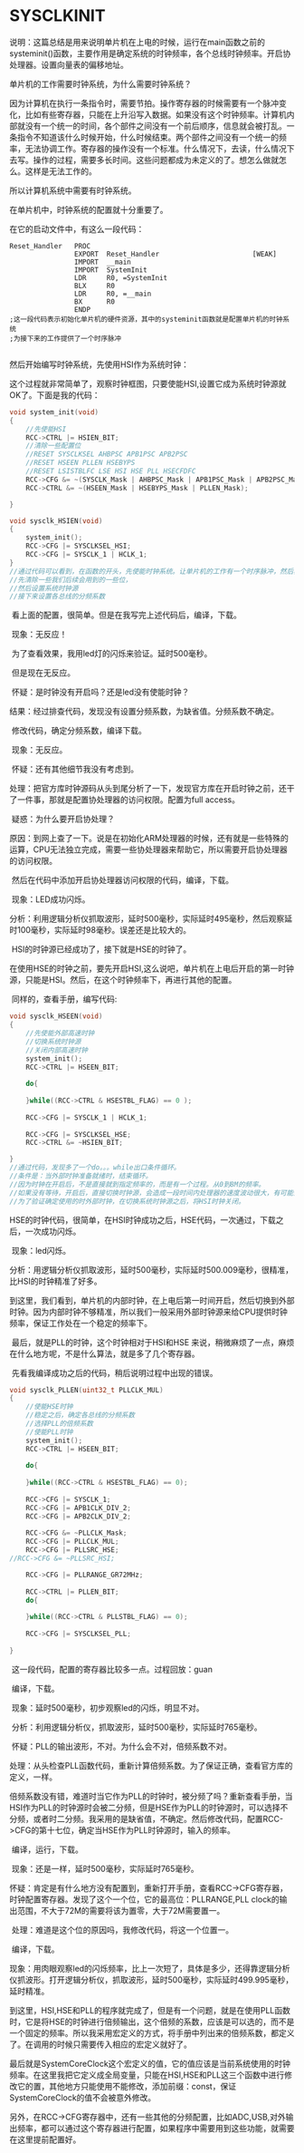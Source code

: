 # SYSCLKINIT

说明：这篇总结是用来说明单片机在上电的时候，运行在main函数之前的systeminit()函数，主要作用是确定系统的时钟频率，各个总线时钟频率。开启协处理器。设置向量表的偏移地址。

单片机的工作需要时钟系统，为什么需要时钟系统？

因为计算机在执行一条指令时，需要节拍。操作寄存器的时候需要有一个脉冲变化，比如有些寄存器，只能在上升沿写入数据。如果没有这个时钟频率。计算机内部就没有一个统一的时间，各个部件之间没有一个前后顺序，信息就会被打乱。一条指令不知道该什么时候开始，什么时候结束。两个部件之间没有一个统一的频率，无法协调工作。寄存器的操作没有一个标准。什么情况下，去读，什么情况下去写。操作的过程，需要多长时间。这些问题都成为未定义的了。想怎么做就怎么。这样是无法工作的。

所以计算机系统中需要有时钟系统。

在单片机中，时钟系统的配置就十分重要了。

在它的启动文件中，有这么一段代码：

```assembly
Reset_Handler   PROC
                EXPORT  Reset_Handler                       [WEAK]
                IMPORT  __main
                IMPORT  SystemInit
                LDR     R0, =SystemInit
                BLX     R0
                LDR     R0, =__main
                BX      R0
                ENDP
;这一段代码表示初始化单片机的硬件资源，其中的systeminit函数就是配置单片机的时钟系统
;为接下来的工作提供了一个时序脉冲
            
```

然后开始编写时钟系统，先使用HSI作为系统时钟：

这个过程就非常简单了，观察时钟框图，只要使能HSI,设置它成为系统时钟源就OK了。下面是我的代码：

```c
void system_init(void)
{
	//先使能HSI
	RCC->CTRL |= HSIEN_BIT;
	//清除一些配置位
	//RESET SYSCLKSEL AHBPSC APB1PSC APB2PSC
	//RESET HSEEN PLLEN HSEBYPS 
	//RESET LSISTBLFC LSE HSI HSE PLL HSECFDFC
	RCC->CFG &= ~(SYSCLK_Mask | AHBPSC_Mask | APB1PSC_Mask | APB2PSC_Mask);
	RCC->CTRL &= ~(HSEEN_Mask | HSEBYPS_Mask | PLLEN_Mask);

}

void sysclk_HSIEN(void)
{
	system_init();
	RCC->CFG |= SYSCLKSEL_HSI;
	RCC->CFG |= SYSCLK_1 | HCLK_1;
}
//通过代码可以看到，在函数的开头，先使能时钟系统。让单片机的工作有一个时序脉冲，然后再进行我们后续的配置。
//先清除一些我们后续会用到的一些位，
//然后设置系统时钟源
//接下来设置各总线的分频系数
```

​	看上面的配置，很简单。但是在我写完上述代码后，编译，下载。

​	现象：无反应！

​	为了查看效果，我用led灯的闪烁来验证。延时500毫秒。

​	但是现在无反应。

​	怀疑：是时钟没有开启吗？还是led没有使能时钟？

​	结果：经过排查代码，发现没有设置分频系数，为缺省值。分频系数不确定。

​	修改代码，确定分频系数，编译下载。

​	现象：无反应。

​	怀疑：还有其他细节我没有考虑到。

​	处理：把官方库时钟源码从头到尾分析了一下，发现官方库在开启时钟之前，还干了一件事，那就是配置协处理器的访问权限。配置为full access。

​	疑惑：为什么要开启协处理？

​	原因：到网上查了一下。说是在初始化ARM处理器的时候，还有就是一些特殊的运算，CPU无法独立完成，需要一些协处理器来帮助它，所以需要开启协处理器的访问权限。

​	然后在代码中添加开启协处理器访问权限的代码，编译，下载。

​	现象：LED成功闪烁。

​	分析：利用逻辑分析仪抓取波形，延时500毫秒，实际延时495毫秒，然后观察延时100毫秒，实际延时98毫秒。误差还是比较大的。

​	HSI的时钟源已经成功了，接下就是HSE的时钟了。

​	在使用HSE的时钟之前，要先开启HSI,这么说吧，单片机在上电后开启的第一时钟源，只能是HSI。然后，在这个时钟频率下，再进行其他的配置。

​	同样的，查看手册，编写代码:

```c
void sysclk_HSEEN(void)
{
	//先使能外部高速时钟
	//切换系统时钟源
	//关闭内部高速时钟
	system_init();
	RCC->CTRL |= HSEEN_BIT;
	
	do{
		
	}while((RCC->CTRL & HSESTBL_FLAG) == 0 );
	
	RCC->CFG |= SYSCLK_1 | HCLK_1;
		
	RCC->CFG |= SYSCLKSEL_HSE;
	RCC->CTRL &= ~HSIEN_BIT;

}
//通过代码，发现多了一个do。。。while出口条件循环。
//条件是：当外部时钟准备就绪时，结束循环。
//因为时钟在开启后，不是直接就到指定频率的，而是有一个过程。从0到8M的频率。
//如果没有等待，开启后，直接切换时钟源，会造成一段时间内处理器的速度波动很大，有可能会出错。尽管这个时间段很短。
//为了验证确定使用的时外部时钟，在切换系统时钟源之后，将HSI时钟关闭。
```

​	HSE的时钟代码，很简单，在HSI时钟成功之后，HSE代码，一次通过，下载之后，一次成功闪烁。

​	现象：led闪烁。

​	分析：用逻辑分析仪抓取波形，延时500毫秒，实际延时500.009毫秒，很精准，比HSI的时钟精准了好多。

​	到这里，我们看到，单片机的内部时钟，在上电后第一时间开启，然后切换到外部时钟。因为内部时钟不够精准，所以我们一般采用外部时钟源来给CPU提供时钟频率，保证工作处在一个稳定的频率下。

​	最后，就是PLL的时钟，这个时钟相对于HSI和HSE 来说，稍微麻烦了一点，麻烦在什么地方呢，不是什么算法，就是多了几个寄存器。

​	先看我编译成功之后的代码，稍后说明过程中出现的错误。

```c
void sysclk_PLLEN(uint32_t PLLCLK_MUL)
{
	//使能HSE时钟
	//稳定之后，确定各总线的分频系数
	//选择PLL的倍频系数
	//使能PLL时钟
	system_init();
	RCC->CTRL |= HSEEN_BIT;
	
	do{
		
	}while((RCC->CTRL & HSESTBL_FLAG) == 0);
	
	RCC->CFG |= SYSCLK_1;
	RCC->CFG |= APB1CLK_DIV_2;
	RCC->CFG |= APB2CLK_DIV_2;
	
	RCC->CFG &= ~PLLCLK_Mask;
	RCC->CFG |= PLLCLK_MUL;
	RCC->CFG |= PLLSRC_HSE;
//RCC->CFG &= ~PLLSRC_HSI;

	RCC->CFG |= PLLRANGE_GR72MHz;
	
	RCC->CTRL |= PLLEN_BIT;
	do{
		
	}while((RCC->CTRL & PLLSTBL_FLAG) == 0);
	
	RCC->CFG |= SYSCLKSEL_PLL;
	
}

```

​	这一段代码，配置的寄存器比较多一点。过程回放：guan

​	编译，下载。

​	现象：延时500毫秒，初步观察led的闪烁，明显不对。

​	分析：利用逻辑分析仪，抓取波形，延时500毫秒，实际延时765毫秒。

​	怀疑：PLL的输出波形，不对。为什么会不对，倍频系数不对。

​	处理：从头检查PLL函数代码，重新计算倍频系数。为了保证正确，查看官方库的定义，一样。

​	倍频系数没有错，难道时当它作为PLL的时钟时，被分频了吗？重新查看手册，当HSI作为PLL的时钟源时会被二分频，但是HSE作为PLL的时钟源时，可以选择不分频，或者时二分频。我采用的是缺省值，不确定。然后修改代码，配置RCC->CFG的第十七位，确定当HSE作为PLL时钟源时，输入的频率。

​	编译，运行，下载。

​	现象：还是一样，延时500毫秒，实际延时765毫秒。

​	怀疑：肯定是有什么地方没有配置到，重新打开手册，查看RCC->CFG寄存器，时钟配置寄存器。发现了这个一个位，它的最高位：PLLRANGE,PLL clock的输出范围，不大于72M的需要将该为置零，大于72M需要置一。

​	处理：难道是这个位的原因吗，我修改代码，将这一个位置一。

​	编译，下载。

​	现象：用肉眼观察led的闪烁频率，比上一次短了，具体是多少，还得靠逻辑分析仪抓波形。打开逻辑分析仪，抓取波形，延时500毫秒，实际延时499.995毫秒，延时精准。

​	到这里，HSI,HSE和PLL的程序就完成了，但是有一个问题，就是在使用PLL函数时，它是将HSE的时钟进行倍频输出，这个倍频的系数，应该是可以选的，而不是一个固定的频率。所以我采用宏定义的方式，将手册中列出来的倍频系数，都定义了。在调用的时候只需要传入相应的宏定义就好了。

最后就是SystemCoreClock这个宏定义的值，它的值应该是当前系统使用的时钟频率。在这里我把它定义成全局变量，只能在HSI,HSE和PLL这三个函数中进行修改它的置，其他地方只能使用不能修改，添加前缀：const，保证SystemCoreClock的值不会被意外修改。

​	另外，在RCC->CFG寄存器中，还有一些其他的分频配置，比如ADC,USB,对外输出频率，都可以通过这个寄存器进行配置，如果程序中需要用到这些功能，就需要在这里提前配置好。

